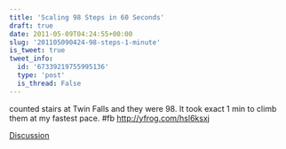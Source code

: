 ```yaml
---
title: 'Scaling 98 Steps in 60 Seconds'
draft: true
date: 2011-05-09T04:24:55+00:00
slug: '201105090424-98-steps-1-minute'
is_tweet: true
tweet_info:
  id: '67339219755995136'
  type: 'post'
  is_thread: False
---
```




counted stairs at Twin Falls and they were 98. It took exact 1 min to climb them at my fastest pace. #fb
 <http://yfrog.com/hsl6ksxj>

[Discussion](https://x.com/sytelus/status/67339219755995136)
